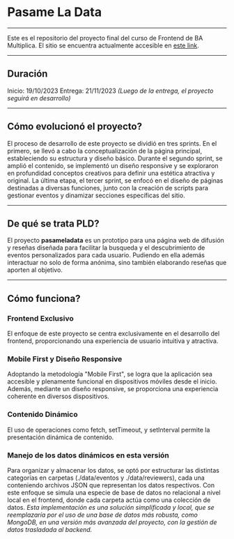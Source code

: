 # Pasame La Data
****
Este es el repositorio del proyecto final del curso de Frontend de BA Multiplica.
El sitio se encuentra actualmente accesible en [este link](https://sbarreto10.github.io/pasameladata/).
****
## Duración
Inicio: 19/10/2023
Entrega: 21/11/2023
*(Luego de la entrega, el proyecto seguirá en desarrollo)*
****
## Cómo evolucionó el proyecto?
El proceso de desarrollo de este proyecto se dividió en tres sprints. En el primero, se llevó a cabo la conceptualización de la página principal, estableciendo su estructura y diseño básico. Durante el segundo sprint, se amplió el contenido, se implementó un diseño responsive y se exploraron en profundidad conceptos creativos para definir una estética atractiva y original. La última etapa, el tercer sprint, se enfocó en el diseño de páginas destinadas a diversas funciones, junto con la creación de scripts para gestionar eventos y dinamizar secciones específicas del sitio. 
****
## De qué se trata PLD?
El proyecto **pasameladata** es un prototipo para una página web de difusión y reseñas diseñada para facilitar la busqueda y el descubrimiento de eventos personalizados para cada usuario. Pudiendo en ella además interactuar no solo de forma anónima, sino también elaborando reseñas que aporten al objetivo.
****
## Cómo funciona?
### Frontend Exclusivo
El enfoque de este proyecto se centra exclusivamente en el desarrollo del frontend, proporcionando una experiencia de usuario intuitiva y atractiva.
### Mobile First y Diseño Responsive
Adoptando la metodología "Mobile First", se logra que la aplicación sea accesible y plenamente funcional en dispositivos móviles desde el inicio. Además, mediante un diseño responsive, se proporciona una experiencia coherente en diversos dispositivos.
### Contenido Dinámico
El uso de operaciones como fetch, setTimeout, y setInterval permite la presentación dinámica de contenido.
### Manejo de los datos dinámicos en esta versión
Para organizar y almacenar los datos, se optó por estructurar las distintas categorías en carpetas (./data/eventos y ./data/reviewers), cada una conteniendo archivos JSON que representan los datos respectivos. Con este enfoque se simula una especie de base de datos no relacional a nivel local en el frontend, donde cada carpeta actúa como una colección de datos. *Esta implementación es una solución simplificada y local, que se reemplazaría por el uso de una base de datos más robusta, como MongoDB, en una versión más avanzada del proyecto, con la gestión de datos trasladada al backend.*